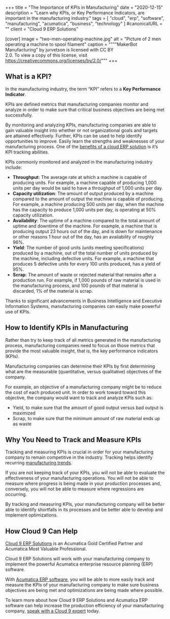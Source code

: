 +++
title = "The Importance of KPIs in Manufacturing"
date = "2020-12-15"
description = "Learn why KPIs, or Key Performance Indicators, are important in the manufacturing industry."
tags = [
  "cloud",
  "erp",
  "software",
  "manufacturing",
  "acumatica",
  "business",
  "technology"
]
#canonicalURL = ""
client = "Cloud 9 ERP Solutions"

[cover]
image = "two-men-operating-machine.jpg"
alt = "Picture of 2 men operating a machine to spool filament"
caption = """\"MakerBot Manufacturing\" by jurvetson is licensed with CC BY \
  2.0. To view a copy of this license, visit \
  https://creativecommons.org/licenses/by/2.0/"""
+++

## What is a KPI?

In the manufacturing industry, the term “KPI” refers to a **Key Performance
Indicator**.

KPIs are defined metrics that manufacturing companies monitor and analyze in
order to make sure that critical business objectives are being met
successfully.

By monitoring and analyzing KPIs, manufacturing companies are able to gain
valuable insight into whether or not organizational goals and targets are
attained effectively. Further, KPIs can be used to help identify opportunities
to improve. Easily learn the strengths and weaknesses of your manufacturing
process. One of the
[benefits of a cloud ERP solution](https://info.cloud9erp.com/blog/benefits-of-true-cloud-erp-for-discrete-and-batch-manufacturing)
is it’s KPI tracking abilities. 

KPIs commonly monitored and analyzed in the manufacturing industry include:

- **Throughput**: The average rate at which a machine is capable of producing
  units. For example, a machine capable of producing 1,000 units per day would
  be said to have a throughput of 1,000 units per day.
- **Capacity utilization**: The amount of output produced by a machine
  compared to the amount of output the machine is capable of producing. For
  example, a machine producing 500 units per day, when the machine has the
  capacity to produce 1,000 units per day, is operating at 50% capacity
  utilization.
- **Availability**: The uptime of a machine compared to the total amount of
  uptime and downtime of the machine. For example, a machine that is producing
  output 23 hours out of the day, and is down for maintenance or other reasons
  1 hour out of the day, has an availability of roughly 96%.
- **Yield**: The number of good units (units meeting specifications) produced
  by a machine, out of the total number of units produced by the machine,
  including defective units. For example, a machine that produces 5 defective
  units for every 100 units produced, has a yield of 95%.
- **Scrap**: The amount of waste or rejected material that remains after a
  production run. For example, if 1,000 pounds of raw material is used in the
  manufacturing process, and 100 pounds of that material is discarded, 1% of
  the material is scrap.

Thanks to significant advancements in Business Intelligence and Executive
Information Systems, manufacturing companies can easily make powerful use of
KPIs.

## How to Identify KPIs in Manufacturing

Rather than try to keep track of all metrics generated in the manufacturing
process, manufacturing companies need to focus on those metrics that provide
the most valuable insight, that is, the key performance indicators (KPIs).

Manufacturing companies can determine their KPIs by first determining what are
the measurable (quantitative, versus qualitative) objectives of the company.

For example, an objective of a manufacturing company might be to reduce the
cost of each produced unit. In order to work toward toward this objective, the
company would want to track and analyze KPIs such as:

- Yield, to make sure that the amount of good output versus bad output is
  maximized
- Scrap, to make sure that the minimum amount of raw material ends up as waste

## Why You Need to Track and Measure KPIs

Tracking and measuring KPIs is crucial in order for your manufacturing company
to remain competitive in the industry. Tracking helps identify recurring
[manufacturing trends](https://info.cloud9erp.com/blog/2020-manufacturing-industry-trends). 

If you are not keeping track of your KPIs, you will not be able to evaluate
the effectiveness of your manufacturing operations. You will not be able to
measure where progress is being made in your production processes and,
conversely, you will not be able to measure where regressions are occurring.

By tracking and measuring KPIs, your manufacturing company will be better able
to identify shortfalls in its processes and be better able to develop and
implement optimizations.

## How Cloud 9 Can Help

[Cloud 9 ERP Solutions](https://www.cloud9erp.com/) is an Acumatica Gold
Certified Partner and Acumatica Most Valuable Professional.

Cloud 9 ERP Solutions will work with your manufacturing company to implement
the powerful Acumatica enterprise resource planning (ERP) software.

With [Acumatica ERP software](https://www.cloud9erp.com/acumatica-cloud-erp/),
you will be able to more easily track and measure the KPIs of your
manufacturing company to make sure business objectives are being met and
optimizations are being made where possible.

To learn more about how Cloud 9 ERP Solutions and Acumatica ERP software can
help increase the production efficiency of your manufacturing company,
[speak with a Cloud 9 expert](https://info.cloud9erp.com/contactus?utm_campaign=MMP%20Lead%20Generation%20Program&utm_source=web)
today.
